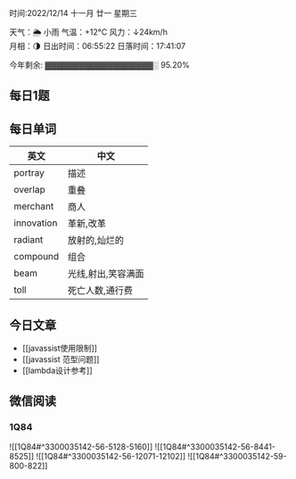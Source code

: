 时间:2022/12/14 十一月 廿一 星期三

天气：🌦   小雨 气温：+12°C 风力：↓24km/h  
月相：🌗 日出时间：06:55:22 日落时间：17:41:07

今年剩余: ▓▓▓▓▓▓▓▓▓▓▓▓▓▓▓▓▓▓▓░ 95.20%

## 每日1题



## 每日单词

| 英文       | 中文               |
| ---------- | ------------------ |
| portray    | 描述               |
| overlap    | 重叠               |
| merchant   | 商人               |
| innovation | 革新,改革          |
| radiant    | 放射的,灿烂的      |
| compound   | 组合               |
| beam       | 光线,射出,笑容满面 |
| toll       | 死亡人数,通行费    |



## 今日文章

- [[javassist使用限制]]
- [[javassist 范型问题]]
- [[lambda设计参考]]

## 微信阅读

<!-- start of weread -->

### 1Q84
![[1Q84#^3300035142-56-5128-5160]]
![[1Q84#^3300035142-56-8441-8525]]
![[1Q84#^3300035142-56-12071-12102]]
![[1Q84#^3300035142-59-800-822]]

<!-- end of weread -->
